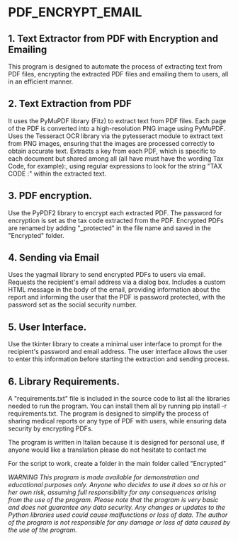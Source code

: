 # PDF_ENCRYPT_EMAIL

## 1. Text Extractor from PDF with Encryption and Emailing
This program is designed to automate the process of extracting text from PDF files, encrypting the extracted PDF files and emailing them to users, all in an efficient manner.

## 2. Text Extraction from PDF
It uses the PyMuPDF library (Fitz) to extract text from PDF files. Each page of the PDF is converted into a high-resolution PNG image using PyMuPDF.
Uses the Tesseract OCR library via the pytesseract module to extract text from PNG images, ensuring that the images are processed correctly to obtain accurate text.
Extracts a key from each PDF, which is specific to each document but shared among all (all have must have the wording Tax Code, for example):, using regular expressions to look for the string "TAX CODE :" within the extracted text.

## 3. PDF encryption.
Use the PyPDF2 library to encrypt each extracted PDF.
The password for encryption is set as the tax code extracted from the PDF.
Encrypted PDFs are renamed by adding "_protected" in the file name and saved in the "Encrypted" folder.

## 4. Sending via Email
Uses the yagmail library to send encrypted PDFs to users via email.
Requests the recipient's email address via a dialog box.
Includes a custom HTML message in the body of the email, providing information about the report and informing the user that the PDF is password protected, with the password set as the social security number.

## 5. User Interface.
Use the tkinter library to create a minimal user interface to prompt for the recipient's password and email address.
The user interface allows the user to enter this information before starting the extraction and sending process.

## 6. Library Requirements.
A "requirements.txt" file is included in the source code to list all the libraries needed to run the program. You can install them all by running pip install -r requirements.txt.
The program is designed to simplify the process of sharing medical reports or any type of PDF with users, while ensuring data security by encrypting PDFs.

The program is written in Italian because it is designed for personal use, if anyone would like a translation please do not hesitate to contact me

For the script to work, create a folder in the main folder called "Encrypted"

_WARNING 
This program is made available for demonstration and educational purposes only. Anyone who decides to use it does so at his or her own risk, assuming full responsibility for any consequences arising from the use of the program. Please note that the program is very basic and does not guarantee any data security. Any changes or updates to the Python libraries used could cause malfunctions or loss of data. The author of the program is not responsible for any damage or loss of data caused by the use of the program._
